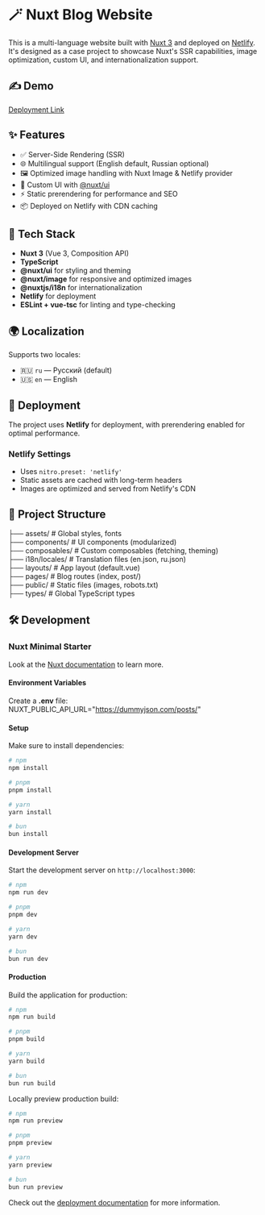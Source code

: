 # 🪄 Nuxt Blog Website

This is a multi-language website built with [Nuxt 3](https://nuxt.com) and deployed on [Netlify](https://www.netlify.com/). It's designed as a case project to showcase Nuxt's SSR capabilities, image optimization, custom UI, and internationalization support.

## ✍️ Demo

[Deployment Link](https://demo-nuxt-blog.netlify.app/) 

## ✨ Features

- ✅ Server-Side Rendering (SSR)
- 🌐 Multilingual support (English default, Russian optional)
- 🖼 Optimized image handling with Nuxt Image & Netlify provider
- 🎨 Custom UI with [@nuxt/ui](https://ui.nuxt.com)
- ⚡ Static prerendering for performance and SEO
- 📦 Deployed on Netlify with CDN caching

## 🧰 Tech Stack

- **Nuxt 3** (Vue 3, Composition API)
- **TypeScript**
- **@nuxt/ui** for styling and theming
- **@nuxt/image** for responsive and optimized images
- **@nuxtjs/i18n** for internationalization
- **Netlify** for deployment
- **ESLint + vue-tsc** for linting and type-checking

## 🌍 Localization

Supports two locales:

- 🇷🇺 `ru` — Русский (default)
- 🇺🇸 `en` — English

## 🚀 Deployment

The project uses **Netlify** for deployment, with prerendering enabled for optimal performance.

### Netlify Settings

- Uses `nitro.preset: 'netlify'`
- Static assets are cached with long-term headers
- Images are optimized and served from Netlify's CDN

## 📁 Project Structure

├── assets/ # Global styles, fonts<br>
├── components/ # UI components (modularized)<br>
├── composables/ # Custom composables (fetching, theming)<br>
├── i18n/locales/ # Translation files (en.json, ru.json)<br>
├── layouts/ # App layout (default.vue)<br>
├── pages/ # Blog routes (index, post/)<br>
├── public/ # Static files (images, robots.txt)<br>
├── types/ # Global TypeScript types<br>

## 🛠 Development

### Nuxt Minimal Starter

Look at the [Nuxt documentation](https://nuxt.com/docs/getting-started/introduction) to learn more.

####  Environment Variables
Create a **.env** file:<br>
NUXT_PUBLIC_API_URL="https://dummyjson.com/posts/"

#### Setup

Make sure to install dependencies:

```bash
# npm
npm install

# pnpm
pnpm install

# yarn
yarn install

# bun
bun install
```

#### Development Server

Start the development server on `http://localhost:3000`:

```bash
# npm
npm run dev

# pnpm
pnpm dev

# yarn
yarn dev

# bun
bun run dev
```

#### Production

Build the application for production:

```bash
# npm
npm run build

# pnpm
pnpm build

# yarn
yarn build

# bun
bun run build
```

Locally preview production build:

```bash
# npm
npm run preview

# pnpm
pnpm preview

# yarn
yarn preview

# bun
bun run preview
```

Check out the [deployment documentation](https://nuxt.com/docs/getting-started/deployment) for more information.
